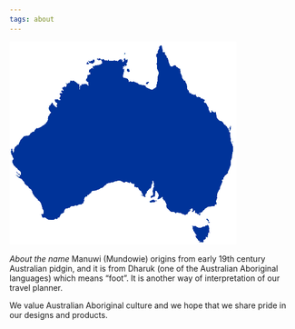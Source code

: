 ```yaml
---
tags: about
---
```


![map](/assets/map.png)

_About the name_ Manuwi (Mundowie) origins from early 19th century Australian pidgin, and it is from Dharuk (one of the Australian Aboriginal languages) which means “foot”. It is another way of interpretation of our travel planner.

We value Australian Aboriginal culture and we hope that we share pride in our designs and products.
